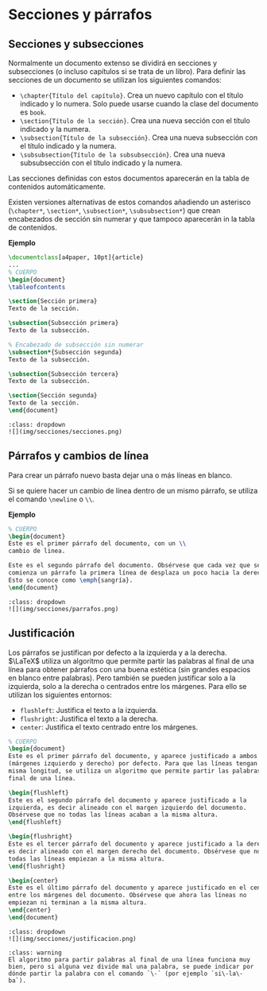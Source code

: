 # Secciones y párrafos

## Secciones y subsecciones

Normalmente un documento extenso se dividirá en secciones y subsecciones (o incluso capítulos si se trata de un libro). Para definir las secciones de un documento se utilizan los siguientes comandos:

- `\chapter{Título del capítulo}`. Crea un nuevo capítulo con el título indicado y lo numera. Solo puede usarse cuando la clase del documento es `book`.
- `\section{Título de la sección}`. Crea una nueva sección con el título indicado y la numera.
- `\subsection{Título de la subsección}`. Crea una nueva subsección con el título indicado y la numera.
- `\subsubsection{Título de la subsubsección}`. Crea una nueva subsubsección con el título indicado y la numera.

Las secciones definidas con estos documentos aparecerán en la tabla de contenidos automáticamente.

Existen versiones alternativas de estos comandos añadiendo un asterisco (`\chapter*`, `\section*`, `\subsection*`, `\subsubsection*`) que crean encabezados de sección sin numerar y que tampoco aparecerán in la tabla de contenidos.

**Ejemplo**

```latex
\documentclass[a4paper, 10pt]{article}
...
% CUERPO
\begin{document}
\tableofcontents

\section{Sección primera}
Texto de la sección.

\subsection{Subsección primera}
Texto de la subsección.

% Encabezado de subsección sin numerar
\subsection*{Subsección segunda}
Texto de la subsección.

\subsection{Subsección tercera}
Texto de la subsección.

\section{Sección segunda}
Texto de la sección.
\end{document}
```

```{admonition} Salida
:class: dropdown
![](img/secciones/secciones.png)
```



## Párrafos y cambios de línea

Para crear un párrafo nuevo basta dejar una o más líneas en blanco.

Si se quiere hacer un cambio de línea dentro de un mismo párrafo, se utiliza el comando `\newline` o `\\`.

**Ejemplo**

```latex
% CUERPO
\begin{document}
Este es el primer párrafo del documento, con un \\
cambio de linea.

Este es el segundo párrafo del documento. Obsérvese que cada vez que se 
comienza un párrafo la primera línea de desplaza un poco hacia la derecha. 
Esto se conoce como \emph{sangría}.
\end{document}
```

```{admonition} Salida
:class: dropdown
![](img/secciones/parrafos.png)
```


## Justificación

Los párrafos se justifican por defecto a la izquierda y a la derecha. $\LaTeX$ utiliza un algoritmo que permite partir las palabras al final de una línea para obtener párrafos con una buena estética (sin grandes espacios en blanco entre palabras). Pero también se pueden justificar solo a la izquierda, solo a la derecha o centrados entre los márgenes. Para ello se utilizan los siguientes entornos:

- `flushleft`: Justifica el texto a la izquierda.
- `flushright`: Justifica el texto a la derecha.
- `center`: Justifica el texto centrado entre los márgenes.

```latex
% CUERPO
\begin{document}
Este es el primer párrafo del documento, y aparece justificado a ambos lados
(márgenes izquierdo y derecho) por defecto. Para que las líneas tengan la 
misma longitud, se utiliza un algoritmo que permite partir las palabras al 
final de una línea.

\begin{flushleft}
Este es el segundo párrafo del documento y aparece justificado a la 
izquierda, es decir alineado con el margen izquierdo del documento. 
Obsérvese que no todas las líneas acaban a la misma altura.
\end{flushleft}

\begin{flushright}
Este es el tercer párrafo del documento y aparece justificado a la derecha,
es decir alineado con el margen derecho del documento. Obsérvese que no 
todas las líneas empiezan a la misma altura.
\end{flushright}

\begin{center}
Este es el último párrafo del documento y aparece justificado en el centro
entre los márgenes del documento. Obsérvese que ahora las líneas no 
empiezan ni terminan a la misma altura. 
\end{center}
\end{document}
```


```{admonition} Salida
:class: dropdown
![](img/secciones/justificacion.png)
```

`````{admonition} Advertencia
:class: warning
El algoritmo para partir palabras al final de una línea funciona muy bien, pero si alguna vez divide mal una palabra, se puede indicar por dónde partir la palabra con el comando `\-` (por ejemplo `si\-la\-ba`).
`````
